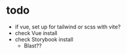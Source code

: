 # todo

* if vue, set up for tailwind or scss with vite?
* check Vue install
* check Storybook install
  * Blast??
